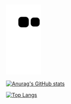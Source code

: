 ![snake gif](https://github.com/lucasespassini/lucasespassini/blob/output/github-contribution-grid-snake.svg)

[![Anurag's GitHub stats](https://github-readme-stats.vercel.app/api?username=lucasespassini&theme=tokyonight)](https://github.com/lucasespassini/github-readme-stats)

[![Top Langs](https://github-readme-stats.vercel.app/api/top-langs/?username=lucasespassini&layout=compact&theme=tokyonight&exclude_repo=formacao-nodejs&langs_count=6)](https://github.com/lucasespassini/github-readme-stats)

<!--
**lucasespassini/lucasespassini** is a ✨ _special_ ✨ repository because its `README.md` (this file) appears on your GitHub profile.

Here are some ideas to get you started:

- 🔭 I’m currently working on ...
- 🌱 I’m currently learning ...
- 👯 I’m looking to collaborate on ...
- 🤔 I’m looking for help with ...
- 💬 Ask me about ...
- 📫 How to reach me: ...
- 😄 Pronouns: ...
- ⚡ Fun fact: ...
-->
